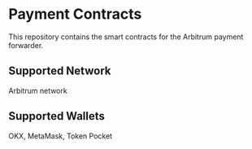 # Payment Contracts
This repository contains the smart contracts for the Arbitrum payment forwarder.

## Supported Network
Arbitrum network

## Supported Wallets
OKX, MetaMask, Token Pocket
